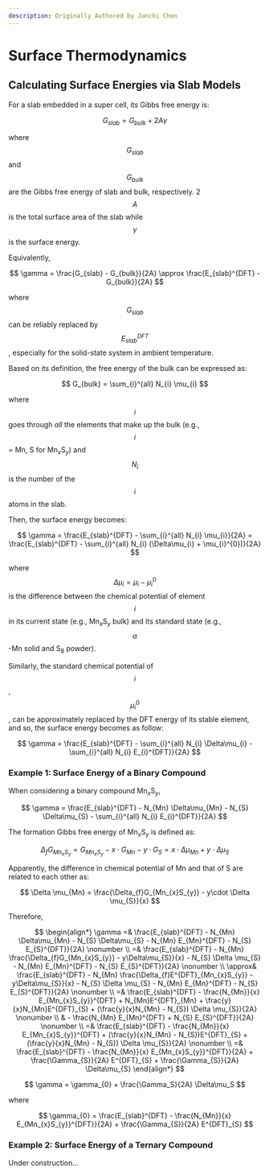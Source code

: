```yaml
---
description: Originally Authored by Junchi Chen
---
```


# Surface Thermodynamics

## Calculating Surface Energies via Slab Models

For a slab embedded in a super cell, its Gibbs free energy is:

$$
G_{slab} = G_{bulk} + 2A \gamma
$$

where $$G_{slab}$$ and $$G_{bulk}$$ are the Gibbs free energy of slab and bulk, respectively. 2$$A$$ is the total surface area of the slab while $$\gamma$$ is the surface energy.

Equivalently,

$$
\gamma = \frac{G_{slab} - G_{bulk}}{2A}  \approx \frac{E_{slab}^{DFT} - G_{bulk}}{2A}
$$

where $$G_{slab}$$ can be reliably replaced by $$E_{slab}^{DFT}$$, especially for the solid-state system in ambient temperature.

Based on its definition, the free energy of the bulk can be expressed as:

$$
G_{bulk} = \sum_{i}^{all} N_{i} \mu_{i}
$$

where $$i$$ goes through _all_ the elements that make up the bulk (e.g., $$i$$ = Mn, S for Mn<sub>_x_</sub>S<sub>_y_</sub>) and $$N_{i}$$ is the number of the $$i$$ atoms in the slab.

Then, the surface energy becomes:

$$
\gamma = \frac{E_{slab}^{DFT} - \sum_{i}^{all} N_{i} \mu_{i}}{2A} = \frac{E_{slab}^{DFT} - \sum_{i}^{all} N_{i} (\Delta\mu_{i} + \mu_{i}^{0})}{2A}
$$

where $$\Delta\mu_{i} = \mu_{i} - \mu_{i}^{0}$$ is the difference between the chemical potential of element $$i$$ in its current state (e.g., Mn<sub>_x_</sub>S<sub>_y_</sub> bulk) and its standard state (e.g., $$\alpha$$-Mn solid and S<sub>8</sub> powder).

Similarly, the standard chemical potential of $$i$$, $$\mu_i^0$$, can be approximately replaced by the DFT energy of its stable element, and so, the surface energy becomes as follow:

$$
\gamma = \frac{E_{slab}^{DFT} - \sum_{i}^{all} N_{i} \Delta\mu_{i} - \sum_{i}^{all} N_{i} E_{i}^{DFT}}{2A}
$$

### Example 1: Surface Energy of a Binary Compound

When considering a binary compound Mn<sub>_x_</sub>S<sub>_y_</sub>,

$$
\gamma = \frac{E_{slab}^{DFT} - N_{Mn} \Delta\mu_{Mn} - N_{S} \Delta\mu_{S} - \sum_{i}^{all} N_{i} E_{i}^{DFT}}{2A}
$$

The formation Gibbs free energy of Mn<sub>_x_</sub>S<sub>_y_</sub> is defined as:

$$
\Delta_{f}G_{Mn_{x}S_{y}} = G_{Mn_{x}S_{y}} - x\cdot G_{Mn} - y\cdot G_{S} = x\cdot \Delta \mu_{Mn} + y\cdot \Delta \mu_{S}
$$

Apparently, the difference in chemical potential of Mn and that of S are related to each other as:

$$
\Delta \mu_{Mn} = \frac{\Delta_{f}G_{Mn_{x}S_{y}} - y\cdot \Delta \mu_{S}}{x}
$$

Therefore,

$$
\begin{align*}
\gamma =& \frac{E_{slab}^{DFT} - N_{Mn} \Delta\mu_{Mn} - N_{S} \Delta\mu_{S} - N_{Mn} E_{Mn}^{DFT} - N_{S} E_{S}^{DFT}}{2A} \nonumber \\
       =& \frac{E_{slab}^{DFT} - N_{Mn} \frac{\Delta_{f}G_{Mn_{x}S_{y}} - y\Delta\mu_{S}}{x} - N_{S} \Delta \mu_{S} - N_{Mn} E_{Mn}^{DFT} - N_{S} E_{S}^{DFT}}{2A} \nonumber \\
       \approx& \frac{E_{slab}^{DFT} - N_{Mn} \frac{\Delta_{f}E^{DFT}_{Mn_{x}S_{y}} - y\Delta\mu_{S}}{x} - N_{S} \Delta \mu_{S} - N_{Mn} E_{Mn}^{DFT} - N_{S} E_{S}^{DFT}}{2A} \nonumber \\
       =& \frac{E_{slab}^{DFT} - \frac{N_{Mn}}{x} E_{Mn_{x}S_{y}}^{DFT} + N_{Mn}E^{DFT}_{Mn} + \frac{y}{x}N_{Mn}E^{DFT}_{S} + (\frac{y}{x}N_{Mn} - N_{S}) \Delta \mu_{S}}{2A} \nonumber \\
       & - \frac{N_{Mn} E_{Mn}^{DFT} + N_{S} E_{S}^{DFT}}{2A} \nonumber \\
       =& \frac{E_{slab}^{DFT} - \frac{N_{Mn}}{x} E_{Mn_{x}S_{y}}^{DFT} + (\frac{y}{x}N_{Mn} - N_{S})E^{DFT}_{S} + (\frac{y}{x}N_{Mn} - N_{S}) \Delta \mu_{S}}{2A} \nonumber \\
       =& \frac{E_{slab}^{DFT} - \frac{N_{Mn}}{x} E_{Mn_{x}S_{y}}^{DFT}}{2A} + \frac{\Gamma_{S}}{2A} E^{DFT}_{S} + \frac{\Gamma_{S}}{2A} \Delta\mu_{S}
\end{align*}
$$

$$
\gamma = \gamma_{0} + \frac{\Gamma_S}{2A} \Delta\mu_S
$$

where

$$
\gamma_{0} = \frac{E_{slab}^{DFT} - \frac{N_{Mn}}{x} E_{Mn_{x}S_{y}}^{DFT}}{2A} + \frac{\Gamma_{S}}{2A} E^{DFT}_{S}
$$

### Example 2: Surface Energy of a Ternary Compound

Under construction...

